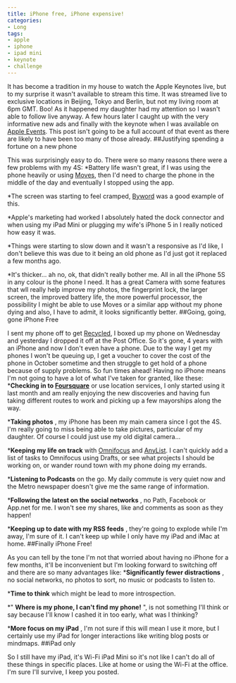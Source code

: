 ```yaml
---
title: iPhone free, iPhone expensive!
categories:
- Long
tags:
- apple
- iphone
- ipad mini
- keynote
- challenge
---
```


It has become a tradition in my house to watch the Apple Keynotes live, but to my surprise it wasn't available to stream this time. It was streamed live to exclusive locations in Beijing, Tokyo and Berlin, but not my living room at 6pm GMT. Boo! 
As it happened my daughter had my attention so I wasn't able to follow live anyway. A few hours later I caught up with the very informative new ads and finally with the keynote when I was available on 
[Apple Events](http://www.apple.com/apple-events/). This post isn't going to be a full account of that event as there are likely to have been too many of those already. 
##Justifying spending a fortune on a new phone
 
This was surprisingly easy to do. There were so many reasons there were a few problems with my 4S: 
*Battery life wasn't great, if I was using the phone heavily or using 
[Moves](http://mttmccb.net/blog/2013/moves-app), then I'd need to charge the phone in the middle of the day and eventually I stopped using the app.
 
*The screen was starting to feel cramped, 
[Byword](http://bywordapp.com/) was a good example of this.
 
*Apple's marketing had worked I absolutely hated the dock connector and when using my iPad Mini or plugging my wife's iPhone 5 in I really noticed how easy it was.
 
*Things were starting to slow down and it wasn't a responsive as I'd like, I don't believe this was due to it being an old phone as I'd just got it replaced a few months ago.
 
*It's thicker... ah no, ok, that didn't really bother me. 
All in all the iPhone 5S in any colour is the phone I need. It has a great Camera with some features that wll really help improve my photos, the fingerprint lock, the larger screen, the improved battery life, the more powerful processor, the possibility I might be able to use Moves or a similar app without my phone dying and also, I have to admit, it looks significantly better. 
##Going, going, gone iPhone Free
 
I sent my phone off to get 
[Recycled](http://www.apple.com/uk/recycling/), I boxed up my phone on Wednesday and yesterday I dropped it off at the Post Office. So it's gone, 4 years with an iPhone and now I don't even have a phone. 
Due to the way I get my phones I won't be queuing up, I get a voucher to cover the cost of the phone in October sometime and then struggle to get hold of a phone because of supply problems. So fun times ahead! 
Having no iPhone means I'm not going to have a lot of what I've taken for granted, like these: 
***Checking in to 
[Foursquare](https://foursquare.com/)**
 or use location services, I only started using it last month and am really enjoying the new discoveries and having fun taking different routes to work and picking up a few mayorships along the way.
 
***Taking photos**
, my iPhone has been my main camera since I got the 4S. I'm really going to miss being able to take pictures, particular of my daughter. Of course I could just use my old digital camera...
 
***Keeping my life on track**
 with 
[Omnifocus](http://www.omnigroup.com/products/omnifocus-iphone/) and 
[AnyList](http://www.anylistapp.com/(https://foursquare.com/)). I can't quickly add a list of tasks to Omnifocus using Drafts, or see what projects I should be working on, or wander round town with my phone doing my errands.
 
***Listening to Podcasts**
 on the go. My daily commute is very quiet now and the Metro newspaper doesn't give me the same range of information.
 
***Following the latest on the social networks**
, no Path, Facebook or App.net for me. I won't see my shares, like and comments as soon as they happen!
 
***Keeping up to date with my RSS feeds**
, they're going to explode while I'm away, I'm sure of it. I can't keep up while I only have my iPad and iMac at home. 
##Finally iPhone Free!
 
As you can tell by the tone I'm not that worried about having no iPhone for a few months, it'll be inconvenient but I'm looking forward to switching off and there are so many advantages like: 
***Significantly fewer distractions**
, no social networks, no photos to sort, no music or podcasts to listen to.
 
***Time to think**
 which might be lead to more introspection.
 
*"
**Where is my phone, I can't find my phone!**
", is not something I'll think or say because I'll know I cashed it in too early, what was I thinking?
 
***More focus on my iPad**
, I'm not sure if this will mean I use it more, but I certainly use my iPad for longer interactions like writing blog posts or mindmaps. 
##iPad only
 
So I still have my iPad, it's Wi-Fi iPad Mini so it's not like I can't do all of these things in specific places. Like at home or using the Wi-Fi at the office. I'm sure I'll survive, I keep you posted.
